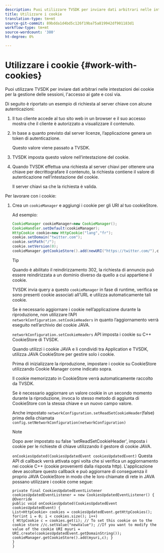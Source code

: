 ```yaml
---
description: Puoi utilizzare TVSDK per inviare dati arbitrari nelle intestazioni dei cookie per la gestione delle sessioni, l'accesso ai gate e così via.
title: Utilizzare i cookie
translation-type: tm+mt
source-git-commit: 89bdda1d4bd5c126f19ba75a819942df901183d1
workflow-type: tm+mt
source-wordcount: '380'
ht-degree: 0%

---
```



# Utilizzare i cookie {#work-with-cookies}

Puoi utilizzare TVSDK per inviare dati arbitrari nelle intestazioni dei cookie per la gestione delle sessioni, l&#39;accesso ai gate e così via.

Di seguito è riportato un esempio di richiesta al server chiave con alcune autenticazioni:

1. Il tuo cliente accede al tuo sito web in un browser e il suo accesso mostra che il cliente è autorizzato a visualizzare il contenuto.
1. In base a quanto previsto dal server licenze, l’applicazione genera un token di autenticazione.

   Questo valore viene passato a TVSDK.
1. TVSDK imposta questo valore nell’intestazione del cookie.
1. Quando TVSDK effettua una richiesta al server chiavi per ottenere una chiave per decrittografare il contenuto, la richiesta contiene il valore di autenticazione nell’intestazione del cookie.

   Il server chiavi sa che la richiesta è valida.

Per lavorare con i cookie:

1. Crea un `cookieManager` e aggiungi i cookie per gli URI al tuo cookieStore.

   Ad esempio:

   ```java
   CookieManager cookieManager=new CookieManager(); 
   CookieHandler.setDefault(cookieManager);  
   HttpCookie cookie=new HttpCookie("lang","fr"); 
   cookie.setDomain("twitter.com");  
   cookie.setPath("/"); 
   cookie.setVersion(0); 
   cookieManager.getCookieStore().add(newURI("https://twitter.com/"),cookie);
   ```

   >[!TIP]
   >
   >Quando è abilitato il reindirizzamento 302, la richiesta di annuncio può essere reindirizzata a un dominio diverso da quello a cui appartiene il cookie.

   TVSDK invia query a questo `cookieManager` in fase di runtime, verifica se sono presenti cookie associati all’URL e utilizza automaticamente tali cookie.

   Se è necessario aggiornare i cookie nell’applicazione durante la riproduzione, non utilizzare l’API `networkConfiguration.setCookieHeaders` in quanto l’aggiornamento verrà eseguito nell’archivio dei cookie JAVA.

   `networkConfiguration.setCookieHeaders` API imposta i cookie su C++ CookieStore di TVSDK.

   Quando utilizzi i cookie JAVA e li condividi tra Application e TVSDK, utilizza JAVA CookieStore per gestire solo i cookie.

   Prima di inizializzare la riproduzione, impostare i cookie su CookieStore utilizzando Cookie Manager come indicato sopra.

   Il cookie memorizzato in CookieStore verrà automaticamente raccolto da TVSDK.

   Se è necessario aggiornare un valore cookie in un secondo momento durante la riproduzione, invoca lo stesso metodo di aggiunta di CookieStore con la stessa chiave e un nuovo campo valore.

   Anche impostato
   `networkConfiguration.setReadSetCookieHeader`(false) prima della chiamata
   `config.setNetworkConfiguration(networkConfiguration)`

   >[!NOTE]
   >
   >Dopo aver impostato su false &#39;setReadSetCookieHeader&#39;, imposta i cookie per le richieste di chiave utilizzando il gestore di cookie JAVA.

   `onCookiesUpdated(CookiesUpdatedEvent cookiesUpdatedEvent)`
Questa API di callback verrà attivata ogni volta che si verifica un aggiornamento nei cookie C++ (cookie provenienti dalla risposta http). L&#39;applicazione deve ascoltare questo callback e può aggiornare di conseguenza il proprio JAVA CookieStore in modo che le loro chiamate di rete in JAVA possano utilizzare i cookie come segue:

   ```
   private final CookiesUpdatedEventListener cookiesUpdatedEventListener = new CookiesUpdatedEventListener() {
   @Override
   public void onCookiesUpdated(CookiesUpdatedEvent cookiesUpdatedEvent) {
   List<HttpCookie> cookies = cookiesUpdatedEvent.getHttpCookies();
   for(int i = 0; i < cookies.size(); i++)
   { HttpCookie c = cookies.get(i); // To set this cookie on to the cookie store //c.setValue("newValue"); //If you want to modify the value of the cookie URI myuri = URI.create(cookiesUpdatedEvent.getDomainString()); cookieManager.getCookieStore().add(myuri,c); }
   }
   }
   ```
